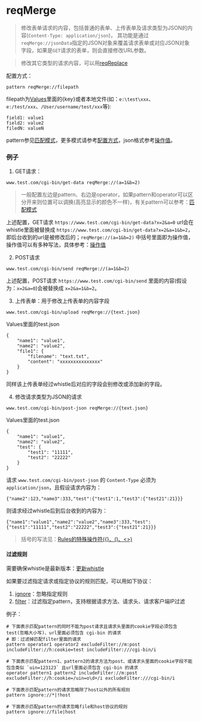 # reqMerge
> 修改表单请求的内容，包括普通的表单、上传表单及请求类型为JSON的内容(`Content-Type: application/json`)，
其功能是通过`reqMerge://jsonData`指定的JSON对象来覆盖请求表单或对应JSON对象字段，如果是`GET`请求的表单，则会直接修改URL参数。

> 修改其它类型的请求内容，可以用[reqReplace](reqReplace.html)

配置方式：

	pattern reqMerge://filepath

filepath为[Values](http://local.whistlejs.com/#values)里面的{key}或者本地文件(如：`e:\test\xxx`、`e:/test/xxx`、`/User/username/test/xxx`等):

	field1: value1
	field2: value2
	filedN: valueN

pattern参见[匹配模式](../pattern.html)，更多模式请参考[配置方式](../mode.html)，json格式参考[操作值](../data.html)。

### 例子

1. GET请求：

```
www.test.com/cgi-bin/get-data reqMerge://(a=1&b=2)
```
> 一般配置左边是pattern、右边是operator，如果pattern和operator可以区分开来则位置可以调换(高亮显示的颜色不一样)，有关pattern可以参考：[匹配模式](../pattern.html)

上述配置，GET请求 `https://www.test.com/cgi-bin/get-data?x=2&a=0` url会在whistle里面被替换成 `https://www.test.com/cgi-bin/get-data?x=2&a=1&b=2`，即后台收到的url是被修改后的；`reqMerge://(a=1&b=2)` 中括号里面即为操作值，操作值可以有多种写法，具体参考：[操作值](../data.html)

2. POST请求

```
www.test.com/cgi-bin/send reqMerge://(a=1&b=2)
```

上述配置，POST请求 `https://www.test.com/cgi-bin/send` 里面的内容(假设为：`x=2&a=0`)会被替换成 `x=2&a=1&b=2`。

3. 上传表单：用于修改上传表单的内容字段
```
www.test.com/cgi-bin/upload reqMerge://{text.json}
```

Values里面的test.json
```
{
    "name1": "value1",
    "name2": "value2",
    "file1": {
        "filename": "text.txt",
        "content": "xxxxxxxxxxxxxxx"
    }
}
```
同样该上传表单经过whistle后对应的字段会别修改或添加新的字段。

4. 修改请求类型为JSON的请求
```
www.test.com/cgi-bin/post-json reqMerge://{text.json}
```
Values里面的test.json
```
{
    "name1": "value1",
    "name2": "value2",
    "test": {
        "test1": "11111",
        "test2": "22222"
    }
}
```
请求 `www.test.com/cgi-bin/post-json` 的 `Content-Type` 必须为 `application/json`，且假设请求内容为：
```
{"name2":123,"name3":333,"test":{"test1":1,"test3":{"test21":21}}}
```
则请求经过whistle后到后台收到的内容为：
```
{"name1":"value1","name2":"value2","name3":333,"test":{"test1":"11111","test2":"22222","test3":{"test21":21}}}
```

> 括号的写法见：[Rules的特殊操作符({}、()、<>)](../webui/rules.html)

#### 过滤规则
需要确保whistle是最新版本：[更新whistle](../update.html)

如果要过滤指定请求或指定协议的规则匹配，可以用如下协议：

1. [ignore](./ignore.html)：忽略指定规则
2. [filter](./filter.html)：过滤指定pattern，支持根据请求方法、请求头、请求客户端IP过滤

例子：

```
# 下面表示匹配pattern的同时不能为post请求且请求头里面的cookie字段必须包含test(忽略大小写)、url里面必须包含 cgi-bin 的请求
# 即：过滤掉匹配filter里面的请求
pattern operator1 operator2 excludeFilter://m:post includeFilter://h:cookie=test includeFilter:///cgi-bin/i

# 下面表示匹配pattern1、pattern2的请求方法为post、或请求头里面的cookie字段不能包含类似 `uin=123123` 且url里面必须包含 cgi-bin 的请求
operator pattern1 pattern2 includeFilter://m:post excludeFilter://h:cookie=/uin=o\d+/i excludeFilter:///cgi-bin/i

# 下面表示匹配pattern的请求忽略除了host以外的所有规则
pattern ignore://*|!host

# 下面表示匹配pattern的请求忽略file和host协议的规则
pattern ignore://file|host
```
